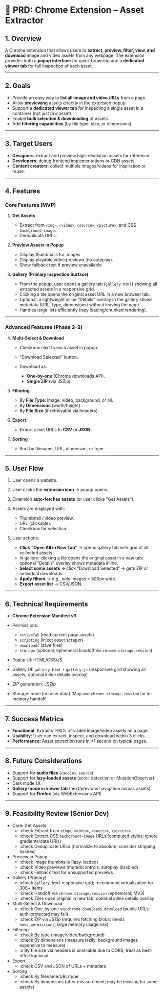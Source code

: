 # 📄 PRD: Chrome Extension – Asset Extractor

## 1. Overview

A Chrome extension that allows users to **extract, preview, filter, view, and download** image and video assets from any webpage. The extension provides both a **popup interface** for quick browsing and a **dedicated viewer tab** for full inspection of each asset.

---

## 2. Goals

- Provide an easy way to **list all image and video URLs** from a page.
- Allow **previewing** assets directly in the extension popup.
- Support a **dedicated viewer tab** for inspecting a single asset in a container (not just raw asset).
- Enable **bulk selection & downloading** of assets.
- Add **filtering capabilities** (by file type, size, or dimensions).

---

## 3. Target Users

- **Designers**: extract and preview high-resolution assets for reference.
- **Developers**: debug frontend implementations or CDN assets.
- **Content creators**: collect multiple images/videos for inspiration or reuse.

---

## 4. Features

### **Core Features (MVP)**

1. **Get Assets**

   - Extract from `<img>`, `<video>`, `<source>`, `<picture>`, and CSS `background-image`.
   - Deduplicate URLs.

2. **Preview Assets in Popup**

   - Display thumbnails for images.
   - Display playable video previews (no autoplay).
   - Show fallback text if preview unavailable.

3. **Gallery (Primary Inspection Surface)**

   - From the popup, user opens a gallery tab (`gallery.html`) showing all extracted assets in a responsive grid.
   - Clicking a tile opens the original asset URL in a new browser tab.
   - Optional: a lightweight inline “Details” overlay in the gallery shows metadata (URL, type, dimensions) without leaving the page.
   - Handles large lists efficiently (lazy loading/chunked rendering).

---

### **Advanced Features (Phase 2–3)**

4. **Multi-Select & Download**

   - Checkbox next to each asset in popup.
   - “Download Selected” button.
   - Download as:

     - **One-by-one** (Chrome downloads API).
     - **Single ZIP** (via JSZip).

5. **Filtering**

   - By **File Type**: image, video, background, or all.
   - By **Dimensions** (width/height).
   - By **File Size** (if retrievable via headers).

6. **Export**

   - Export asset URLs to **CSV** or **JSON**.

7. **Sorting**

   - Sort by filename, URL, dimension, or type.

---

## 5. User Flow

1. User opens a website.
2. User clicks the **extension icon** → popup opens.
3. Extension **auto-fetches assets** (or user clicks "Get Assets").
4. Assets are displayed with:

   - Thumbnail / video preview.
   - URL (clickable).
   - Checkbox for selection.

5. User actions:

   - **Click “Open All in New Tab”** → opens gallery tab with grid of all collected assets.
   - In gallery: clicking a tile opens the original asset in a new tab; optional "Details" overlay shows metadata inline.
   - **Select some assets** → click “Download Selected” → gets ZIP or individual downloads.
   - **Apply filters** → e.g., only images > 500px wide.
   - **Export asset list** → CSV/JSON.

---

## 6. Technical Requirements

- **Chrome Extension Manifest v3**
- Permissions:

  - `activeTab` (read current page assets)
  - `scripting` (inject asset scraper)
  - `downloads` (save files)
  - `storage` (optional; ephemeral handoff via `chrome.storage.session`)

- Popup UI: HTML/CSS/JS
- Gallery UI: `gallery.html` + `gallery.js` (responsive grid showing all assets; optional inline details overlay)
- ZIP generation: [JSZip](https://stuk.github.io/jszip/)
- Storage: none (no user data). May use `chrome.storage.session` for in-memory handoff.

---

## 7. Success Metrics

- **Functional**: Extracts >95% of visible image/video assets on a page.
- **Usability**: User can extract, inspect, and download within 3 clicks.
- **Performance**: Asset extraction runs in <1 second on typical pages.

---

## 8. Future Considerations

- Support for **audio files** (`<audio>`, `source`).
- Support for **lazy-loaded assets** (scroll detection or MutationObserver).
- Dark mode UI.
- **Gallery mode in viewer tab** (next/previous navigation across assets).
- Support for **Firefox** (via WebExtensions API).

---

## 9. Feasibility Review (Senior Dev)

- Core: Get Assets
  - :check Extract from `<img>`, `<video>`, `<source>`, `<picture>`
  - :check Extract CSS `background-image` URLs (computed styles; ignore gradients/data URIs)
  - :check Deduplicate URLs (normalize to absolute; consider stripping hashes)
- Preview in Popup
  - :check Image thumbnails (lazy-loaded)
  - :check Video previews (muted/controls; autoplay disabled)
  - :check Fallback text for unsupported previews
- Gallery (Primary)
  - :check `gallery.html` responsive grid; recommend virtualization for 300+ items
  - :check Handoff via `chrome.storage.session` (ephemeral; MV3)
  - :check Tiles open original in new tab; optional inline details overlay
- Multi-Select & Download
  - :check One-by-one via `chrome.downloads.download` (public URLs; auth-protected may fail)
  - :check ZIP via JSZip (requires fetching blobs; needs `host_permissions`; large memory usage risk)
- Filtering
  - :check By type (image/video/background)
  - :check By dimensions (measure lazily; background images expensive to measure)
  - :x By file size via headers is unreliable due to CORS; treat as best-effort/optional
- Export
  - :check CSV and JSON of URLs + metadata
- Sorting
  - :check By filename/URL/type
  - :check By dimensions (after measurement; may be missing for some assets)
